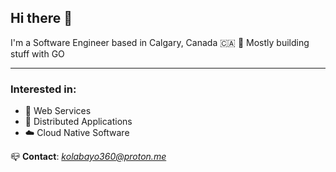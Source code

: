 ## **Hi there 👋**

I'm a Software Engineer based in Calgary, Canada 🇨🇦 🍁 Mostly building stuff with GO

---

### **Interested in**:

- 🚀 Web Services
- 🐙 Distributed Applications
- ☁️ Cloud Native Software

📪 **Contact**: *kolabayo360@proton.me*

<!---
windevkay/windevkay is a ✨ special ✨ repository because its `README.md` (this file) appears on your GitHub profile.
You can click the Preview link to take a look at your changes.
--->
